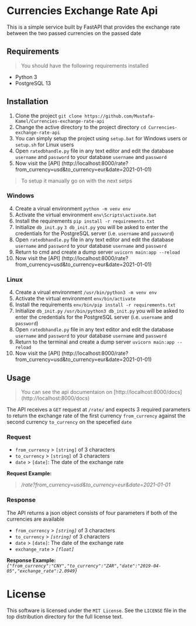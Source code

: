 Currencies Exchange Rate Api
===========================
This is a simple service built by FastAPI that provides the exchange rate between the two passed currencies on the passed date


Requirements
------------
> You should have the following requirements installed
* Python 3
* PostgreSQL 13


Installation
------------
1. Clone the project `git clone https://github.com/Mustafa-Kamel/Currencies-exchange-rate-api`
2. Change the active directory to the project directory `cd Currencies-exchange-rate-api`
3. You can simply setup the project using `setup.bat` for Windows users or `setup.sh` for Linux users
4. Open `ratedbhandle.py` file in any text editor and edit the database `username` and `password` to your database `username` and `password`
5. Now visit the [API] (http://localhost:8000/rate?from_currency=usd&to_currency=eur&date=2021-01-01)

> To setup it manually go on with the next setps

### Windows

4. Create a virual environment `python -m venv env`
5. Activate the virtual environment `env\Scripts\activate.bat`
6. Install the requirements `pip install -r requirements.txt`
7. Initialize `db_init.py` `3 db_init.py` you will be asked to enter the credentials for the PostgreSQL server (i.e. `username` and `password`)
8. Open `ratedbhandle.py` file in any text editor and edit the database `username` and `password` to your database `username` and `password`
9. Return to cmd and create a dump server `uvicorn main:app --reload`
10. Now visit the [API] (http://localhost:8000/rate?from_currency=usd&to_currency=eur&date=2021-01-01)

### Linux
4. Create a virual environment `/usr/bin/python3 -m venv env`
5. Activate the virtual environment `env/bin/activate`
6. Install the requirements `env/bin/pip install -r requirements.txt`
7. Initialize `db_init.py` `/usr/bin/python3 db_init.py` you will be asked to enter the credentials for the PostgreSQL server (i.e. `username` and `password`)
8. Open `ratedbhandle.py` file in any text editor and edit the database `username` and `password` to your database `username` and `password`
9. Return to the terminal and create a dump server `uvicorn main:app --reload`
10. Now visit the [API] (http://localhost:8000/rate?from_currency=usd&to_currency=eur&date=2021-01-01)


Usage
-----
> You can see the api documentaion on [http://localhost:8000/docs] (http://localhost:8000/docs)

The API receives a `GET` request at `/rate/` and expects 3 required parameters to return the exchange rate of the first currency `from_currency` against the second currency `to_currency` on the specefied `date`

### Request
- `from_currency` > `[string]` of 3 characters
- `to_currency` > `[string]` of 3 characters
- `date` > `[date]`: The date of the exchange rate

**Request Example:**
> */rate?from_currency=usd&to_currency=eur&date=2021-01-01*

### Response
The API returns a json object consists of four parameters if both of the currencies are available
- `from_currency` > *`[string]`* of 3 characters
- `to_currency` > *`[string]`* of 3 characters
- `date` > `[date]`: The date of the exchange rate
- `exchange_rate` > *`[float]`*

**Response Example:**
*`{"from_currency":"CNY","to_currency":"ZAR","date":"2019-04-05","exchange_rate":2.0949}`*


License
=======

This software is licensed under the `MIT License`. See the ``LICENSE``
file in the top distribution directory for the full license text.
